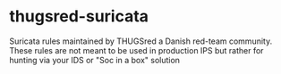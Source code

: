 # thugsred-suricata
Suricata rules maintained by THUGSred a Danish red-team community. These rules are not meant to be used in production IPS but rather for hunting via your IDS or "Soc in a box" solution
